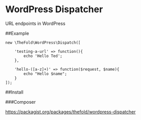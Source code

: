 # WordPress Dispatcher

URL endpoints in WordPress

##Example

```
new \TheFold\WordPress\Dispatch([

    'testing-a-url' => function(){
        echo 'Hello Ted'; 
    },
    
    'hello-([a-z]+)' => function($request, $name){
        echo "Hello $name";
    }
]);
```

##Install

###Composer

<https://packagist.org/packages/thefold/wordpress-dispatcher>
